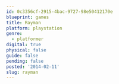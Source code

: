 ```yaml
---
id: 0c3356cf-2915-4bac-9727-98e50412170e
blueprint: games
title: Rayman
platform: playstation
genre:
  - platformer
digital: true
physical: false
guide: false
pending: false
posted: '2014-02-11'
slug: rayman
---
```

